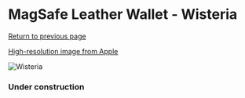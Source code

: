 # MagSafe Leather Wallet - Wisteria

[Return to previous page](/wallet)

[High-resolution image from Apple](https://store.storeimages.cdn-apple.com/8756/as-images.apple.com/is/MM0W3?wid=4500&hei=4500&fmt=png)

<div style="width: 384px"><img src="/everysource/MM0W3.png" alt="Wisteria"></div>

### Under construction
